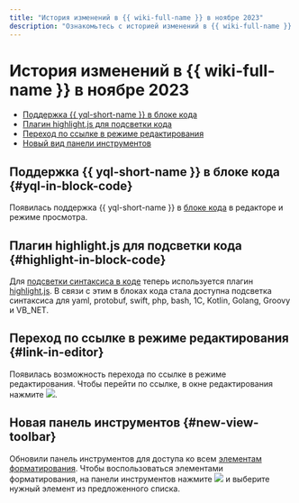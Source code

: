 ```yaml
---
title: "История изменений в {{ wiki-full-name }} в ноябре 2023"
description: "Ознакомьтесь с историей изменений в {{ wiki-full-name }} за ноябрь 2023."
---
```


# История изменений в {{ wiki-full-name }} в ноябре 2023

* [Поддержка {{ yql-short-name }} в блоке кода](#yql-in-block-code)
* [Плагин highlight.js для подсветки кода](#highlight-in-block-code)
* [Переход по ссылке в режиме редактирования](#link-in-editor)
* [Новый вид панели инструментов](#new-view-toolbar)

## Поддержка {{ yql-short-name }} в блоке кода {#yql-in-block-code}

Появилась поддержка {{ yql-short-name }} в [блоке кода](../formatter.md) в редакторе и режиме просмотра.

## Плагин highlight.js для подсветки кода {#highlight-in-block-code}

Для [подсветки синтаксиса в коде](../static-markup/highlight.md) теперь используется плагин [highlight.js](https://github.com/highlightjs/highlight.js). В связи с этим в блоках кода стала доступна подсветка синтаксиса для yaml, protobuf, swift, php, bash, 1C, Kotlin, Golang, Groovy и VB_NET.

## Переход по ссылке в режиме редактирования {#link-in-editor}

Появилась возможность перехода по ссылке в режиме редактирования. Чтобы перейти по ссылке, в окне редактирования нажмите ![](../../_assets/console-icons/arrow-up-right-from-square.svg).


## Новая панель инструментов {#new-view-toolbar}

Обновили панель инструментов для доступа ко всем [элементам форматирования](../wysiwyg/). Чтобы воспользоваться элементами форматирования, на панели инструментов нажмите ![](../../_assets/wiki/svg/actions-icon.svg) и выберите нужный элемент из предложенного списка.
